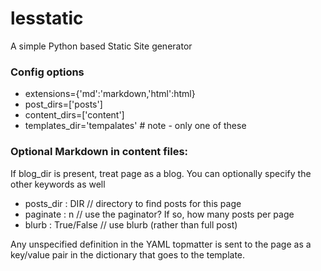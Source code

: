 lesstatic
==========

A simple Python based Static Site generator

### Config options
 * extensions={'md':'markdown,'html':html}
 * post_dirs=['posts']
 * content_dirs=['content']
 * templates_dir='tempalates' # note - only one of these

### Optional Markdown in content files:

If blog_dir is present, treat page as a blog. You can optionally specify 
the other keywords as well

 * posts_dir : DIR // directory to find posts for this page
 * paginate : n // use the paginator? If so, how many posts per page
 * blurb : True/False // use blurb (rather than full post)

Any unspecified definition in the YAML topmatter is sent to the page
as a key/value pair in the dictionary that goes to the template.
